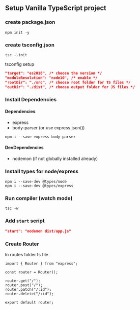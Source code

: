 ## Setup Vanilla TypeScript project

### create package.json

```shell
npm init -y
```

### create tsconfig.json

```shell
tsc --init
```

tsconfig setup

```json
"target": "es2018", /* choose the version */
"moduleResolution": "node10", /* enable */
"rootDir": "./src", /* choose root folder for TS files */
"outDir": "./dist", /* choose output folder for JS files */
```

### Install Dependencies

#### Dependencies

- express
- body-parser (or use express.json())

```shell
npm i --save express body-parser
```

#### DevDependencies

- nodemon (if not globally installed already)

### Install types for node/express

```shell
npm i --save-dev @types/node
npm i --save-dev @types/express
```

### Run compiler (watch mode)

```shell
tsc -w
```

### Add `start` script

```json
"start": "nodemon dist/app.js"
```

### Create Router

In routes folder ts file

```shell
import { Router } from "express";

const router = Router();

router.get("/");
router.post("/");
router.patch("/:id");
router.delete("/:id");

export default router;
```
